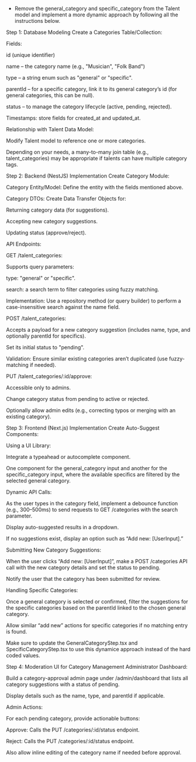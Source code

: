 - Remove the general_category and specific_category from the Talent model and implement a more dynamic approach by following all the instructions below.

Step 1: Database Modeling
Create a Categories Table/Collection:

Fields:

id (unique identifier)

name – the category name (e.g., "Musician", "Folk Band")

type – a string enum such as "general" or "specific".

parentId – for a specific category, link it to its general category’s id (for general categories, this can be null).

status – to manage the category lifecycle (active, pending, rejected).

Timestamps: store fields for created_at and updated_at.

Relationship with Talent Data Model:

Modify Talent model to reference one or more categories.

Depending on your needs, a many-to-many join table (e.g., talent_categories) may be appropriate if talents can have multiple category tags.

Step 2: Backend (NestJS) Implementation
Create Category Module:

Category Entity/Model: Define the entity with the fields mentioned above.

Category DTOs: Create Data Transfer Objects for:

Returning category data (for suggestions).

Accepting new category suggestions.

Updating status (approve/reject).

API Endpoints:

GET /talent_categories:

Supports query parameters:

type: "general" or "specific".

search: a search term to filter categories using fuzzy matching.

Implementation: Use a repository method (or query builder) to perform a case-insensitive search against the name field.

POST /talent_categories:

Accepts a payload for a new category suggestion (includes name, type, and optionally parentId for specifics).

Set its initial status to "pending".

Validation: Ensure similar existing categories aren’t duplicated (use fuzzy-matching if needed).

PUT /talent_categories/:id/approve:

Accessible only to admins.

Change category status from pending to active or rejected.

Optionally allow admin edits (e.g., correcting typos or merging with an existing category).

Step 3: Frontend (Next.js) Implementation
Create Auto-Suggest Components:

Using a UI Library:

Integrate a typeahead or autocomplete component.

One component for the general_category input and another for the specific_category input, where the available specifics are filtered by the selected general category.

Dynamic API Calls:

As the user types in the category field, implement a debounce function (e.g., 300–500ms) to send requests to GET /categories with the search parameter.

Display auto-suggested results in a dropdown.

If no suggestions exist, display an option such as “Add new: [UserInput].”

Submitting New Category Suggestions:

When the user clicks “Add new: [UserInput]”, make a POST /categories API call with the new category details and set the status to pending.

Notify the user that the category has been submitted for review.

Handling Specific Categories:

Once a general category is selected or confirmed, filter the suggestions for the specific categories based on the parentId linked to the chosen general category.

Allow similar “add new” actions for specific categories if no matching entry is found.

Make sure to update the GeneralCategoryStep.tsx and SpecificCategoryStep.tsx to use this dynamice approach instead of the hard coded values.

Step 4: Moderation UI for Category Management
Administrator Dashboard:

Build a category-approval admin page under /admin/dashboard that lists all category suggestions with a status of pending.

Display details such as the name, type, and parentId if applicable.

Admin Actions:

For each pending category, provide actionable buttons:

Approve: Calls the PUT /categories/:id/status endpoint.

Reject: Calls the PUT /categories/:id/status endpoint.

Also allow inline editing of the category name if needed before approval.
